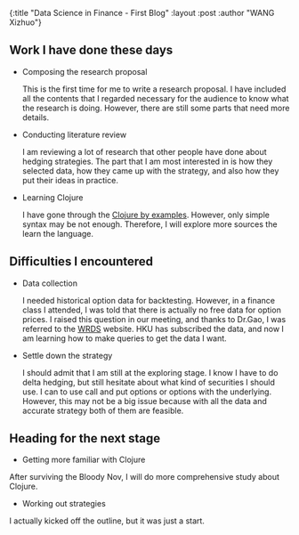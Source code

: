 {:title  "Data Science in Finance - First Blog"
 :layout :post
 :author "WANG Xizhuo"}

## Work I have done these days
- Composing the research proposal

  This is the first time for me to write a research proposal. I have included all the contents that I regarded necessary for the audience to know what the 
  research is doing. However, there are still some parts that need more details. 
- Conducting literature review 

  I am reviewing a lot of research that other people have done about hedging strategies. The part that I am most interested in is how they selected data, 
  how they came up with the strategy, and also how they put their ideas in practice. 
- Learning Clojure

  I have gone through the [Clojure by examples](http://kimh.github.io/clojure-by-example/#about-this-page). However, only simple syntax may be not 
  enough. Therefore, I will explore more sources the learn the language. 
  
 ## Difficulties I encountered
 - Data collection

    I needed historical option data for backtesting. However, in a finance class I attended, I was told that there is actually no free data for option prices.
  I raised this question in our meeting, and thanks to Dr.Gao, I was referred to the [WRDS](https://wrds-www.wharton.upenn.edu/) website. HKU has subscribed the
  data, and now I am learning how to make queries to get the data I want. 
 - Settle down the strategy

    I should admit that I am still at the exploring stage. I know I have to do delta hedging, but still hesitate about what kind of securities I should use. I can 
  to use call and put options or options with the underlying. However, this may not be a big issue because with all the data and accurate strategy both of them 
  are feasible.   
  
  ## Heading for the next stage
  - Getting more familiar with Clojure

  After surviving the Bloody Nov, I will do more comprehensive study about Clojure. 
  - Working out strategies

  I actually kicked off the outline, but it was just a start. 